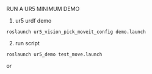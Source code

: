 RUN A UR5 MINIMUM DEMO

1. ur5 urdf demo
```
roslaunch ur5_vision_pick_moveit_config demo.launch
```

2. run script
```
roslaunch ur5_demo test_move.launch
```

or

```

```